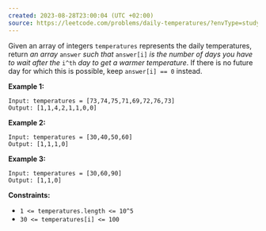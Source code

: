 ```yaml
---
created: 2023-08-28T23:00:04 (UTC +02:00)
source: https://leetcode.com/problems/daily-temperatures/?envType=study-plan-v2&envId=leetcode-75
---
```

Given an array of integers `temperatures` represents the daily temperatures, return _an array_ `answer` _such that_ `answer[i]` _is the number of days you have to wait after the_ `i^th` _day to get a warmer temperature_. If there is no future day for which this is possible, keep `answer[i] == 0` instead.

**Example 1:**

```
Input: temperatures = [73,74,75,71,69,72,76,73]
Output: [1,1,4,2,1,1,0,0]

```

**Example 2:**

```
Input: temperatures = [30,40,50,60]
Output: [1,1,1,0]

```

**Example 3:**

```
Input: temperatures = [30,60,90]
Output: [1,1,0]

```

**Constraints:**

-   `1 <= temperatures.length <= 10^5`
-   `30 <= temperatures[i] <= 100`
